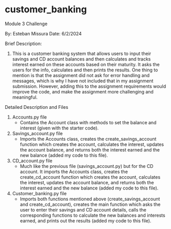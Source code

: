 # customer_banking
Module 3 Challenge

By: Esteban Missura
Date: 6/2/2024

Brief Description:
1. This is a customer banking system that allows users to input their savings and CD account balances and then calculates and tracks interest earned on these accounts based on their maturity. It asks the users for the info, calculates and then prints the results. One thing to mention is that the assignment did not ask for error handling and messages, which is why I have not included that in my assignment submission. However, adding this to the assignment requirements would improve the code, and make the assignment more challenging and meaningful.

Detailed Description and Files
1. Accounts.py file
    * Contains the Account class with methods to set the balance and interest (given with the starter code).
2. Savings_account.py file
    * Imports the Accounts class, creates the create_savings_account function which creates the account, calculates the interest, updates the account balance, and returns both the interest earned and the new balance (added my code to this file).
3. CD_account.py file
    * Much like the previous file (savings_account.py) but for the CD account. It imports the Accounts class, creates the create_cd_account function which creates the account, calculates the interest, updates the account balance, and returns both the interest earned and the new balance (added my code to this file).
4. Customer_banking.py file
    * Imports both functions mentioned above (create_savings_account and create_cd_account), creates the main function which asks the user to enter their savings and CD account details, calls the corresponding functions to calculate the new balances and interests earned, and prints out the results (added my code to this file).
